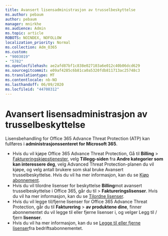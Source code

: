 ```yaml
---
title: Avansert lisensadministrasjon av trusselbeskyttelse
ms.author: pebaum
author: pebaum
manager: mnirkhe
ms.audience: Admin
ms.topic: article
ROBOTS: NOINDEX, NOFOLLOW
localization_priority: Normal
ms.collection: Adm_O365
ms.custom:
- "9003019"
- "5782"
ms.openlocfilehash: ae2afd87bf1c838e027103a6e012c40b06dcd629
ms.sourcegitcommit: e09af4285c6b81ca0a5320fdb811713ac25748c3
ms.translationtype: MT
ms.contentlocale: nb-NO
ms.lasthandoff: 06/09/2020
ms.locfileid: "44708312"
---
```

# <a name="advanced-threat-protection-license-management"></a>Avansert lisensadministrasjon av trusselbeskyttelse

Lisensbehandling for Office 365 Advance Threat Protection (ATP) kan fullføres i **administrasjonssenteret for Microsoft 365**.

- Hvis du vil kjøpe Office 365 Advance Threat Protection, Gå til **Billing**  >  [Faktureringskjøpstjenester](https://go.microsoft.com/fwlink/p/?linkid=868433), velg **Tillegg-siden** fra **Andre kategorier som kan interessere deg**, velg Advanced Threat Protection-planen du vil kjøpe, og velg antall brukere som skal bruke Avansert trusselbeskyttelse. Hvis du vil ha mer informasjon, kan du se [Kjøp abonnement](https://docs.microsoft.com/microsoft-365/commerce/subscriptions/upgrade-to-different-plan).
- Hvis du vil tilordne lisenser for beskyttelse **Billing**mot avansert trusselbeskyttelse i Office 365, går du til  >  **Faktureringslisenser**. Hvis du vil ha mer informasjon, kan du se [Tilordne lisenser](https://docs.microsoft.com/microsoft-365/admin/manage/assign-licenses-to-users).  
- Hvis du vil legge til/fjerne lisenser for Office 365 Advance Threat Protection, går du til **Fakturering**  >  **av produktene dine**, finner abonnementet du vil legge til eller fjerne lisenser i, og velger Legg til / fjern **lisenser**.  
- Hvis du vil ha mer informasjon, kan du se [Legge til eller fjerne lisenser](https://docs.microsoft.com/microsoft-365/commerce/licenses/buy-licenses?view=o365-worldwide#add-or-remove-licenses-for-your-business-subscription)fra bedriftsabonnementet.
